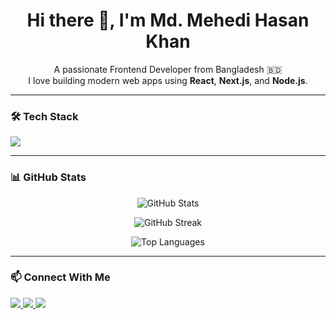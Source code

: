 <h1 align="center">Hi there 👋, I'm Md. Mehedi Hasan Khan</h1>

<p align="center">
  A passionate Frontend Developer from Bangladesh 🇧🇩 <br>
  I love building modern web apps using <b>React</b>, <b>Next.js</b>, and <b>Node.js</b>.
</p>

---

### 🛠️ Tech Stack

<p align="left">
  <img src="https://skillicons.dev/icons?i=ts,js,py,c,cpp,html,css,react,nextjs,nodejs,mongodb,git,github,framermotion,socketio" />
</p>

---

### 📊 GitHub Stats

<p align="center">
  <img src="https://github-readme-stats.vercel.app/api?username=mehedikhan3281&show_icons=true&hide_border=true&theme=tokyonight" alt="GitHub Stats" />
</p>

<p align="center">
  <img src="https://github-readme-streak-stats.herokuapp.com?user=mehedikhan3281&theme=tokyonight&hide_border=true" alt="GitHub Streak" />
</p>

<p align="center">
  <img src="https://github-readme-stats.vercel.app/api/top-langs/?username=mehedikhan3281&layout=compact&theme=tokyonight&hide_border=true" alt="Top Languages" />
</p>

---

### 📫 Connect With Me

<p align="left">
  <a href="https://www.linkedin.com/in/mehedi-hasan-khan-787793104/" target="_blank">
    <img src="https://img.shields.io/badge/LinkedIn-0A66C2?style=for-the-badge&logo=linkedin&logoColor=white" />
  </a>
  <a href="mailto:mehedikhan3281@gmail.com" target="_blank">
    <img src="https://img.shields.io/badge/Gmail-D14836?style=for-the-badge&logo=gmail&logoColor=white" />
  </a>
  <a href="https://leetcode.com/u/blueboss100/" target="_blank">
    <img src="https://img.shields.io/badge/LeetCode-FFA116?style=for-the-badge&logo=leetcode&logoColor=white" />
  </a>
</p>

